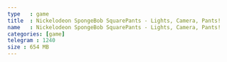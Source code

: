 ```yaml
---
type   : game
title  : Nickelodeon SpongeBob SquarePants - Lights, Camera, Pants!
name   : Nickelodeon SpongeBob SquarePants - Lights, Camera, Pants!
categories: [game]
telegram : 1240
size : 654 MB
---
```



